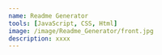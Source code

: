```yaml
---
name: Readme Generator
tools: [JavaScript, CSS, Html]
image: /image/Readme_Generator/front.jpg
description: xxxx
---
```


